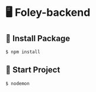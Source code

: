 # :desktop_computer: Foley-backend

## 🔧 Install Package

```shell
$ npm install
```

## :rocket: Start Project

```shell
$ nodemon
